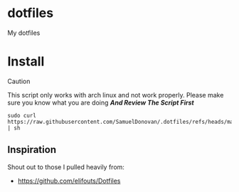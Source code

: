 # dotfiles
My dotfiles

# Install

> [!CAUTION]
> 
> This script only works with arch linux and not work properly. Please make sure you know what you are doing ***And Review The Script First***

```
sudo curl https://raw.githubusercontent.com/SamuelDonovan/.dotfiles/refs/heads/main/install | sh
  ```  

## Inspiration

Shout out to those I pulled heavily from:
* https://github.com/elifouts/Dotfiles
